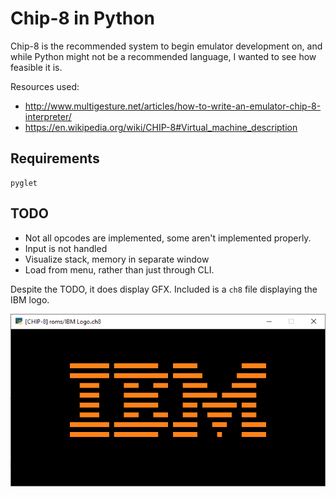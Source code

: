 # Chip-8 in Python

Chip-8 is the recommended system to begin emulator development on, and while Python might not be a recommended language, I wanted to see how feasible it is.

Resources used:
* http://www.multigesture.net/articles/how-to-write-an-emulator-chip-8-interpreter/
* https://en.wikipedia.org/wiki/CHIP-8#Virtual_machine_description

## Requirements
```
pyglet
```

## TODO
* Not all opcodes are implemented, some aren't implemented properly.
* Input is not handled
* Visualize stack, memory in separate window
* Load from menu, rather than just through CLI.

Despite the TODO, it does display GFX. Included is a `ch8` file displaying the IBM logo.

![screenshot](screenshots/ibm.png)